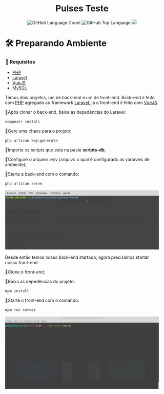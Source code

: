 <h1 align="center"> Pulses Teste </h1>

<div align="center">
  <img alt="GitHub Language Count" src="https://img.shields.io/github/languages/count/vandermnt/pulses" />
  <img alt="GitHub Top Language" src="https://img.shields.io/github/languages/top/vandermnt/pulses" />
  <a href="https://www.linkedin.com/in/vanderson-mantovani/">
    <img src="https://img.shields.io/badge/LinkedIn-blue?style=flat&logo=linkedin&labelColor=blue" />
  </a>
</div>

<h1>🛠 Preparando Ambiente </h1>

<h3>📜 Requisitos </h3>

- <a href="https://www.php.net/manual/pt_BR/intro-whatis.php">PHP</a>
- <a href="https://laravel.com/">Laravel</a>
- <a href="https://vuejs.org/">VueJS</a>
- <a href="https://www.mysql.com/"> MySQL </a>

Temos dois projetos, um de back-end e um de front-end. 
Back-end é feito com <a href="https://www.php.net/manual/pt_BR/intro-whatis.php">PHP</a> agregado ao framework <a href="https://laravel.com/">Laravel</a>, já o front-end é feito com <a href="https://vuejs.org/">VueJS</a>.
<p>🔹Após clonar o back-end, baixe as depedências do Laravel:</p>

~~~html
composer install
~~~

<p>🔹Gere uma chave para o projeto:</p>

~~~html
php artisan key:generate
~~~

<p>🔹Importe os scripts que está na pasta <b>scripts-db</b>;</p>
<p>🔹Configure o arquivo .env (arquivo o qual é configurado as variáveis de ambiente); </p>
<p>🔹Starte a back-end com o comando:

~~~html
php artisan serve
~~~

<img src="api">

<p> Desde então temos nosso back-end startado, agora precisamos startar nosso front-end </p>
<p>🔹Clone o front-end;</p>
<p>🔹Baixa as depedências do projeto: </p>

~~~html
npm install
~~~

<p>🔹Starte o front-end com o comando:
  
~~~html
npm run server
~~~

<img src="front.gif">

